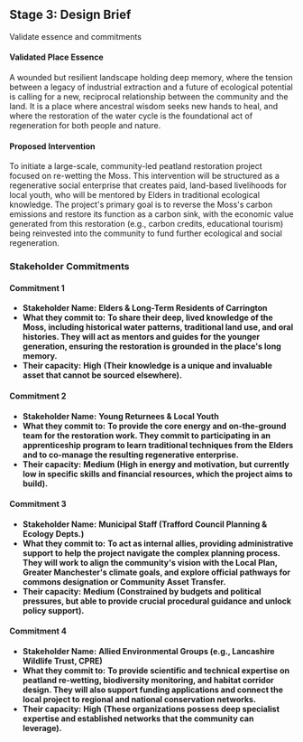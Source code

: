 ## Stage 3: Design Brief

Validate essence and commitments

#### Validated Place Essence

A wounded but resilient landscape holding deep memory, where the tension between a legacy of industrial extraction and a future of ecological potential is calling for a new, reciprocal relationship between the community and the land. It is a place where ancestral wisdom seeks new hands to heal, and where the restoration of the water cycle is the foundational act of regeneration for both people and nature.

#### Proposed Intervention

To initiate a large-scale, community-led peatland restoration project focused on re-wetting the Moss. This intervention will be structured as a regenerative social enterprise that creates paid, land-based livelihoods for local youth, who will be mentored by Elders in traditional ecological knowledge. The project's primary goal is to reverse the Moss's carbon emissions and restore its function as a carbon sink, with the economic value generated from this restoration (e.g., carbon credits, educational tourism) being reinvested into the community to fund further ecological and social regeneration.


### **Stakeholder Commitments**

#### Commitment 1

* **Stakeholder Name:** **Elders & Long-Term Residents of Carrington**
* **What they commit to:** **To share their deep, lived knowledge of the Moss, including historical water patterns, traditional land use, and oral histories. They will act as mentors and guides for the younger generation, ensuring the restoration is grounded in the place's long memory.**
* **Their capacity:** **High** **(Their knowledge is a unique and invaluable asset that cannot be sourced elsewhere).**

#### Commitment 2

* **Stakeholder Name:** **Young Returnees & Local Youth**
* **What they commit to:** **To provide the core energy and on-the-ground team for the restoration work. They commit to participating in an apprenticeship program to learn traditional techniques from the Elders and to co-manage the resulting regenerative enterprise.**
* **Their capacity:** **Medium** **(High in energy and motivation, but currently low in specific skills and financial resources, which the project aims to build).**

#### Commitment 3

* **Stakeholder Name:** **Municipal Staff (Trafford Council Planning & Ecology Depts.)**
* **What they commit to:** **To act as internal allies, providing administrative support to help the project navigate the complex planning process. They will work to align the community's vision with the Local Plan, Greater Manchester's climate goals, and explore official pathways for commons designation or Community Asset Transfer.**
* **Their capacity:** **Medium** **(Constrained by budgets and political pressures, but able to provide crucial procedural guidance and unlock policy support).**

#### Commitment 4

* **Stakeholder Name:** **Allied Environmental Groups (e.g., Lancashire Wildlife Trust, CPRE)**
* **What they commit to:** **To provide scientific and technical expertise on peatland re-wetting, biodiversity monitoring, and habitat corridor design. They will also support funding applications and connect the local project to regional and national conservation networks.**
* **Their capacity:** **High** **(These organizations possess deep specialist expertise and established networks that the community can leverage).**

